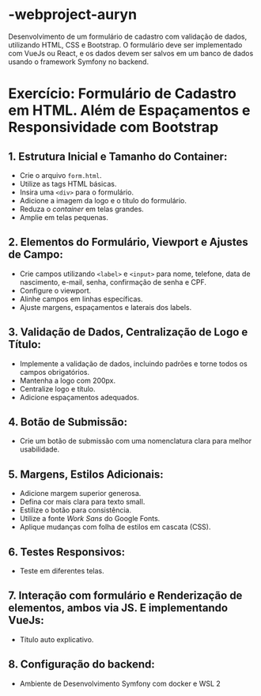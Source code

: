 # -webproject-auryn
Desenvolvimento de um formulário de cadastro com validação de dados, utilizando HTML, CSS e Bootstrap. O formulário deve ser implementado com VueJs ou React, e os dados devem ser salvos em um banco de dados usando o framework Symfony no backend.

# Exercício: Formulário de Cadastro em HTML. Além de Espaçamentos e Responsividade com Bootstrap

## 1. Estrutura Inicial e Tamanho do Container:

- Crie o arquivo `form.html`.
- Utilize as tags HTML básicas.
- Insira uma `<div>` para o formulário.
- Adicione a imagem da logo e o título do formulário.
- Reduza o *container* em telas grandes.
- Amplie em telas pequenas.

## 2. Elementos do Formulário, Viewport e Ajustes de Campo:

- Crie campos utilizando `<label>` e `<input>` para nome, telefone, data de nascimento, e-mail, senha, confirmação de senha e CPF.
- Configure o viewport.
- Alinhe campos em linhas específicas.
- Ajuste margens, espaçamentos e laterais dos labels.

## 3. Validação de Dados, Centralização de Logo e Título:

- Implemente a validação de dados, incluindo padrões e torne todos os campos obrigatórios.
- Mantenha a logo com 200px.
- Centralize logo e título.
- Adicione espaçamentos adequados.


## 4. Botão de Submissão:

- Crie um botão de submissão com uma nomenclatura clara para melhor usabilidade.


## 5. Margens, Estilos Adicionais:

- Adicione margem superior generosa.
- Defina cor mais clara para texto small.
- Estilize o botão para consistência.
- Utilize a fonte *Work Sans* do Google Fonts.
- Aplique mudanças com folha de estilos em cascata (CSS).

## 6. Testes Responsivos:

- Teste em diferentes telas.

## 7. Interação com formulário e Renderização de elementos, ambos via JS. E implementando VueJs:

- Título auto explicativo.

## 8. Configuração do backend:

- Ambiente de Desenvolvimento Symfony com docker e WSL 2